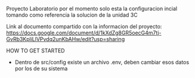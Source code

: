 Proyecto Laboratorio
por el momento solo esta la configuracion incial
tomando como referencia la solucion de la unidad 3C

Link al documento compartido con la informacion del proyecto:
https://docs.google.com/document/d/1kXdZg8GR5oecG4m7tj-GvRb3KpliLlVPvdq2unKbAHw/edit?usp=sharing

HOW TO GET STARTED
- Dentro de src/config existe un archivo .env, deben cambiar esos datos por los de su sistema

